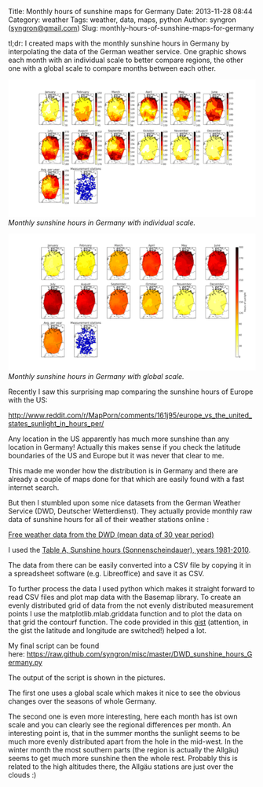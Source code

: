 Title: Monthly hours of sunshine maps for Germany
Date: 2013-11-28 08:44
Category: weather
Tags: weather, data, maps, python
Author: syngron (syngron@gmail.com)
Slug: monthly-hours-of-sunshine-maps-for-germany

tl;dr: I created maps with the monthly sunshine hours in Germany by interpolating the data of the German weather service. One graphic shows each month with an individual scale to better compare regions, the other one with a global scale to compare months between each other.

![Monthly sunshine hours in Germany with individual scale](images/hours_of_sunlight_individual_scale.png)
*Monthly sunshine hours in Germany with individual scale.*

![Monthly sunshine hours in Germany with global scale](images/hours_of_sunlight.png)
*Monthly sunshine hours in Germany with global scale.*
 
Recently I saw this surprising map comparing the sunshine hours of
Europe with the US:  
  
<http://www.reddit.com/r/MapPorn/comments/161j95/europe_vs_the_united_states_sunlight_in_hours_per/>  
  
Any location in the US apparently has much more sunshine than any
location in Germany! Actually this makes sense if you check the latitude
boundaries of the US and Europe but it was never that clear to me.  
  
This made me wonder how the distribution is in Germany and there are
already a couple of maps done for that which are easily found with a
fast internet search.  
 
But then I stumbled upon some nice datasets from the German Weather
Service (DWD, Deutscher Wetterdienst). They actually provide monthly raw
data of sunshine hours for all of their weather stations online :  
  
[Free weather data from the DWD (mean data of 30 year
period)](http://www.dwd.de/bvbw/appmanager/bvbw/dwdwwwDesktop?_nfpb=true&_pageLabel=_dwdwww_klima_umwelt_klimadaten_deutschland&T82002gsbDocumentPath=Navigation%2FOeffentlichkeit%2FKlima__Umwelt%2FKlimadaten%2Fkldaten__kostenfrei%2Fkldat__D__mittelwerte__node.html%3F__nnn%3Dtrue)  
  
I used the [Table A, Sunshine hours (Sonnenscheindauer), years
1981-2010](http://www.dwd.de/bvbw/generator/DWDWWW/Content/Oeffentlichkeit/KU/KU2/KU21/klimadaten/german/sonne__8110__akt__html,templateId=raw,property=publicationFile.html/sonne_8110_akt_html.html).  
  
The data from there can be easily converted into a CSV file by copying
it in a spreadsheet software (e.g. Libreoffice) and save it as CSV.  
  
To further process the data I used python which makes it straight
forward to read CSV files and plot map data with the Basemap library. To
create an evenly distributed grid of data from the not evenly
distributed measurement points I use the matplotlib.mlab.griddata
function and to plot the data on that grid the contourf function. The
code provided in
this [gist](https://gist.github.com/davydany/3789221) (attention, in the
gist the latitude and longitude are switched!) helped a lot.  
  
My final script can be found
here: <https://raw.github.com/syngron/misc/master/DWD_sunshine_hours_Germany.py>  
  
The output of the script is shown in the pictures.  
  
The first one uses a global scale which makes it nice to see the obvious
changes over the seasons of whole Germany.  
  
The second one is even more interesting, here each month has ist own
scale and you can clearly see the regional differences per month. An
interesting point is, that in the summer months the sunlight seems to be
much more evenly distributed apart from the hole in the mid-west. In the
winter month the most southern parts (the region is actually the Allgäu)
seems to get much more sunshine then the whole rest. Probably this is
related to the high altitudes there, the Allgäu stations are just over
the clouds :)  
  
  

<div class="separator" style="clear: both; text-align: center;">

  

</div>

  
  
  
  
  
  

</p>

